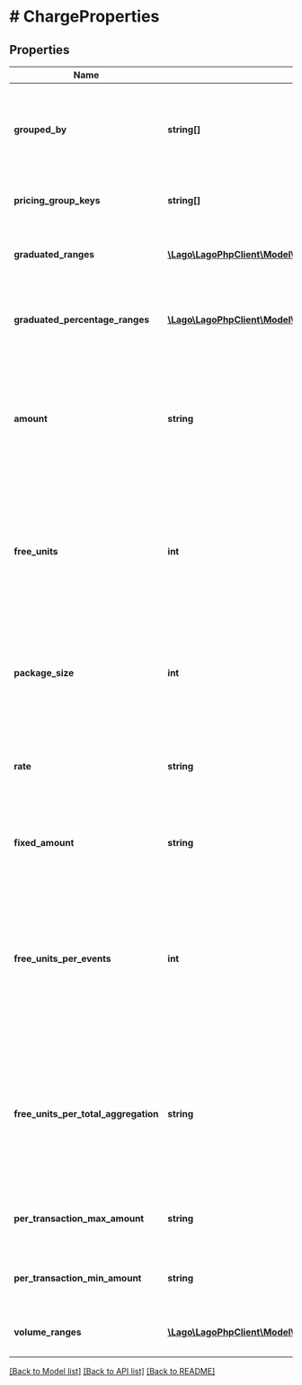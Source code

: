 # # ChargeProperties

## Properties

Name | Type | Description | Notes
------------ | ------------- | ------------- | -------------
**grouped_by** | **string[]** | The list of event properties that are used to group the events on the invoice for a &#x60;standard&#x60; charge model. **DEPRECATED** Replaced by &#x60;pricing_group_keys&#x60;. | [optional]
**pricing_group_keys** | **string[]** | The list of event properties that are used to group the events on the invoice. | [optional]
**graduated_ranges** | [**\Lago\LagoPhpClient\Model\ChargePropertiesGraduatedRangesInner[]**](ChargePropertiesGraduatedRangesInner.md) | Graduated ranges, sorted from bottom to top tiers, used for a &#x60;graduated&#x60; charge model. | [optional]
**graduated_percentage_ranges** | [**\Lago\LagoPhpClient\Model\ChargePropertiesGraduatedPercentageRangesInner[]**](ChargePropertiesGraduatedPercentageRangesInner.md) | Graduated percentage ranges, sorted from bottom to top tiers, used for a &#x60;graduated_percentage&#x60; charge model. | [optional]
**amount** | **string** | - The unit price, excluding tax, for a &#x60;standard&#x60; charge model. It is expressed as a decimal value. - The amount, excluding tax, for a complete set of units in a &#x60;package&#x60; charge model. It is expressed as a decimal value. | [optional]
**free_units** | **int** | The quantity of units that are provided free of charge for each billing period in a &#x60;package&#x60; charge model. This field specifies the number of units that customers can use without incurring any additional cost during each billing cycle. | [optional]
**package_size** | **int** | The quantity of units included in each pack or set for a &#x60;package&#x60; charge model. It indicates the number of units that are bundled together as a single package or set within the pricing structure. | [optional]
**rate** | **string** | The percentage rate that is applied to the amount of each transaction for a &#x60;percentage&#x60; charge model. It is expressed as a decimal value. | [optional]
**fixed_amount** | **string** | The fixed fee that is applied to each transaction for a &#x60;percentage&#x60; charge model. It is expressed as a decimal value. | [optional]
**free_units_per_events** | **int** | The count of transactions that are not impacted by the &#x60;percentage&#x60; rate and fixed fee in a percentage charge model. This field indicates the number of transactions that are exempt from the calculation of charges based on the specified percentage rate and fixed fee. | [optional]
**free_units_per_total_aggregation** | **string** | The transaction amount that is not impacted by the &#x60;percentage&#x60; rate and fixed fee in a percentage charge model. This field indicates the portion of the transaction amount that is exempt from the calculation of charges based on the specified percentage rate and fixed fee. | [optional]
**per_transaction_max_amount** | **string** | Specifies the maximum allowable spending for a single transaction. Working as a transaction cap. | [optional]
**per_transaction_min_amount** | **string** | Specifies the minimum allowable spending for a single transaction. Working as a transaction floor. | [optional]
**volume_ranges** | [**\Lago\LagoPhpClient\Model\ChargePropertiesVolumeRangesInner[]**](ChargePropertiesVolumeRangesInner.md) | Volume ranges, sorted from bottom to top tiers, used for a &#x60;volume&#x60; charge model. | [optional]

[[Back to Model list]](../../README.md#models) [[Back to API list]](../../README.md#endpoints) [[Back to README]](../../README.md)
